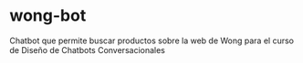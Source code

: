 # wong-bot
Chatbot que permite buscar productos sobre la web de Wong para el curso de Diseño de Chatbots Conversacionales
